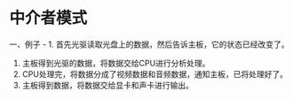 # 中介者模式

一、例子 - 1. 首先光驱读取光盘上的数据，然后告诉主板，它的状态已经改变了。

1. 主板得到光驱的数据，将数据交给CPU进行分析处理。
2. CPU处理完，将数据分成了视频数据和音频数据，通知主板，已将处理好了。
3. 主板得到数据，将数据交给显卡和声卡进行输出。

